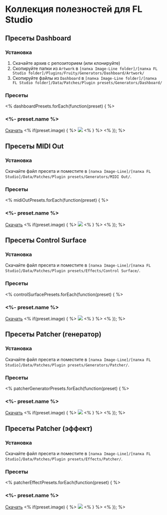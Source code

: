 # Коллекция полезностей для FL Studio

<!--mdMenu-->

## Пресеты Dashboard

### Установка

1. Скачайте архив с репозиторием (или клонируйте)
2. Скопируйте папки из `Artwork` в
   `[папка Image-Line folder]/[папка FL Studio folder]/Plugins/Fruity/Generators/Dashboard/Artwork/`
3. Скопируйте файлы из `Dashboard` в
   `[папка Image-Line folder]/[папка FL Studio folder]/Data/Patches/Plugin presets/Generators/Dashboard/`


### Пресеты

<% dashboardPresets.forEach(function(preset) { %>
### <%- preset.name %>
<a href="<%= preset.path %>?raw=true">Скачать</a>
<% if(preset.image) { %>
<img src="<%= preset.image %>" />
<% } %>
<% }); %>


## Пресеты MIDI Out

### Установка

Скачайте файл пресета и поместите в `[папка Image-Line]/[папка FL Studio]/Data/Patches/Plugin presets/Generators/MIDI Out/`.


### Пресеты

<% midiOutPresets.forEach(function(preset) { %>
### <%- preset.name %>
<a href="<%= preset.path %>?raw=true">Скачать</a>
<% if(preset.image) { %>
<img src="<%= preset.image %>" />
<% } %>
<% }); %>


## Пресеты Control Surface

### Установка

Скачайте файл пресета и поместите в `[папка Image-Line]/[папка FL Studio]/Data/Patches/Plugin presets/Effects/Control Surface/`.


### Пресеты

<% controlSurfacePresets.forEach(function(preset) { %>
### <%- preset.name %>
<a href="<%= preset.path %>?raw=true">Скачать</a>
<% if(preset.image) { %>
<img src="<%= preset.image %>" />
<% } %>
<% }); %>


## Пресеты Patcher (генератор)

### Установка

Скачайте файл пресета и поместите в `[папка Image-Line]/[папка FL Studio]/Data/Patches/Plugin presets/Generators/Patcher/`.


### Пресеты

<% patcherGeneratorPresets.forEach(function(preset) { %>
### <%- preset.name %>
<a href="<%= preset.path %>?raw=true">Скачать</a>
<% if(preset.image) { %>
<img src="<%= preset.image %>" />
<% } %>
<% }); %>


## Пресеты Patcher (эффект)

### Установка

Скачайте файл пресета и поместите в `[папка Image-Line]/[папка FL Studio]/Data/Patches/Plugin presets/Effects/Patcher/`.


### Пресеты

<% patcherEffectPresets.forEach(function(preset) { %>
### <%- preset.name %>
<a href="<%= preset.path %>?raw=true">Скачать</a>
<% if(preset.image) { %>
<img src="<%= preset.image %>" />
<% } %>
<% }); %>

